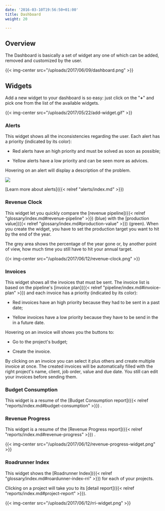 ```yaml
---
date: '2016-03-10T19:56:50+01:00'
title: Dashboard
weight: 20

---
```



## Overview

The Dashboard is basically a set of widget any one of which can be added, removed and customized by the user.

{{< img-center src="/uploads/2017/06/09/dashboard.png" >}}

## Widgets

Add a new widget to your dashboard is so easy: just click on the "**+**" and pick one from the list of the available widgets.

{{< img-center src="/uploads/2017/05/22/add-widget.gif" >}}

### Alerts

This widget shows all the inconsistencies regarding the user. Each alert has a priority (indicated by its color):

* Red alerts have an high priority and must be solved as soon as possible;

* Yellow alerts have a low priority and can be seen more as advices.

Hovering on an alert will display a description of the problem.

![](/uploads/2017/07/06/Alerts.png)

[Learn more about alerts]({{< relref "alerts/index.md" >}})

### Revenue Clock

This widget let you quickly compare the [revenue pipeline]({{< relref "glossary/index.md#revenue-pipeline" >}}) (blue) with the [production value]({{< relref "glossary/index.md#production-value" >}}) (green). When you create the widget, you have to set the production target you want to hit by the end of the year.

The grey area shows the percentage of the year gone or, by another point of view, how much time you still have to hit your annual target.

{{< img-center src="/uploads/2017/06/12/revenue-clock.png" >}}

### Invoices

This widget shows all the invoices that must be sent. The invoice list is based on the pipeline's [invoice plan]({{< relref "pipeline/index.md#invoice-plan" >}}) and each invoice has a priority (indicated by its color):

* Red invoices have an high priority because they had to be sent in a past date;

* Yellow invoices have a low priority because they have to be send in the in a future date.

Hovering on an invoice will shows you the buttons to:

* Go to the project's budget;

* Create the invoice.

By clicking on an invoice you can select it plus others and create multiple invoice at once. The created invoices will be automatically filled with the right project's name, client, job order, value and due date. You still can edit your invoices before sending them.

### Budget Consumption

This widget is a resume of the [Budget Consumption report]({{< relref "reports/index.md#budget-consumption" >}}) .

### Revenue Progress

This widget is a resume of the [Revenue Progress report]({{< relref "reports/index.md#revenue-progress" >}}) .

{{< img-center src="/uploads/2017/06/12/revenue-progress-widget.png" >}}

### Roadrunner Index

This widget shows the [Roadrunner Index]({{< relref "glossary/index.md#roardunner-index-rri" >}}) for each of your projects.

Clicking on a project will take you to its [detail report]({{< relref "reports/index.md#project-report" >}}).

{{< img-center src="/uploads/2017/06/12/rri-widget.png" >}}

